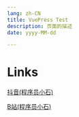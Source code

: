 ```yaml
---
lang: zh-CN
title: VuePress Test
description: 页面的描述
date: yyyy-MM-dd

---
```


# Links

[抖音(程序员小石)](https://www.douyin.com/user/MS4wLjABAAAAni3v31h_aFjnwFd9CKW4dv89tCT2nuWIcpU-0uLOTdxW8J-6JWOPa3Hs6bKCLTat?from_tab_name=main)  

[B站(程序员小石)](https://space.bilibili.com/229547215?spm_id_from=333.1007.0.0)
